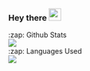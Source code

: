 ### Hey there <img src="https://media.giphy.com/media/hvRJCLFzcasrR4ia7z/giphy.gif" width="25px">


<summary>:zap: Github Stats</summary>
<img src="https://github-readme-stats.vercel.app/api?username=Turtle24&&show_icons=true&title_color=222222&icon_color=03A87C&text_color=333333&bg_color=ffffff">



<summary>:zap: Languages Used</summary>
<img src="https://github-readme-stats.vercel.app/api/top-langs/?username=Turtle24&layout=compact&bg_color=ffffff&text_color=333333">

